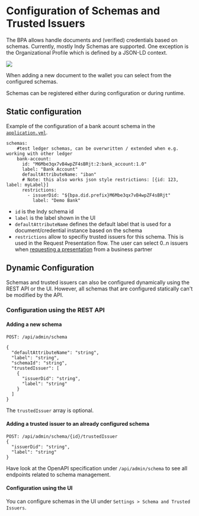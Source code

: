 # Configuration of Schemas and Trusted Issuers


The BPA allows handle documents and (verified) credentials based on schemas. Currently, mostly Indy Schemas are supported. One exception is the Organizational Profile which is defined by a JSON-LD context.

![](https://i.imgur.com/GGotdrE.png)

When adding a new document to the wallet you can select from the configured schemas.


Schemas can be registered either during configuration or during runtime.





## Static configuration 
Example of the configuration of a bank acount schema in the [`application.yml`](https://github.com/hyperledger-labs/business-partner-agent/blob/master/backend/business-partner-agent/src/main/resources/application.yml).

```
schemas:
    #test ledger schemas, can be overwritten / extended when e.g. working with other ledger
    bank-account:
      id: "M6Mbe3qx7vB4wpZF4sBRjt:2:bank_account:1.0"
      label: "Bank Account"
      defaultAttributeName: "iban"
      # Note: this also works json style restrictions: [{id: 123, label: myLabel}]
      restrictions:
        - issuerDid: "${bpa.did.prefix}M6Mbe3qx7vB4wpZF4sBRjt"
          label: "Demo Bank"
```

* `id` is the Indy schema id
* `label` is the label shown in the UI
* `defaultAttributeName` defines the default label that is used for a document/credential instance based on the schema
* `restrictions` allow to specifiy trusted issuers for this schema. This is used in the Request Presentation flow. The user can select 0..n issuers when [requesting a presentation](request_presentations.md) from a business partner

## Dynamic Configuration

Schemas and trusted issuers can also be configured dynamically using the REST API or the UI. However, all schemas that are configured statically can't be modified by the API.

### Configuration using the REST API

#### Adding a new schema

```
POST: /api/admin/schema

{
  "defaultAttributeName": "string",
  "label": "string",
  "schemaId": "string",
  "trustedIssuer": [
    {
      "issuerDid": "string",
      "label": "string"
    }
  ]
}
```
The `trustedIssuer` array is optional.

#### Adding a trusted issuer to an already configured schema

```
POST: /api/admin/schema/{id}/trustedIssuer
{
  "issuerDid": "string",
  "label": "string"
}
```

Have look at the OpenAPI specification under `/api/admin/schema` to see all endpoints related to schema management.

#### Configuration using the UI

You can configure schemas in the UI under `Settings > Schema and Trusted Issuers`.
